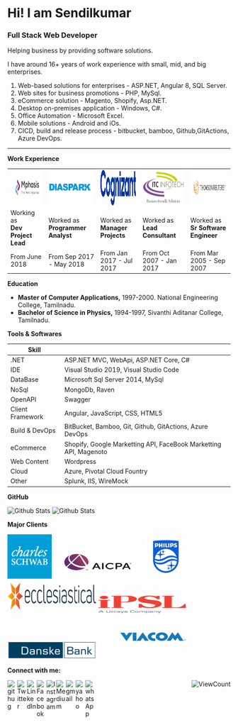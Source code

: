# Hi! I am Sendilkumar #


### Full Stack Web Developer ###

Helping business by providing software solutions.

I have around 16+ years of work experience with small, mid, and big enterprises.
 
1. Web-based solutions for enterprises - ASP.NET, Angular 8, SQL Server.
2. Web sites for business promotions - PHP, MySql.
3. eCommerce solution - Magento, Shopify, Asp.NET.
4. Desktop on-premises application - Windows, C#.
5. Office Automation - Microsoft Excel.
6. Mobile solutions - Android and iOs.
7. CICD, build and release process - bitbucket, bamboo, Github,GitActions, Azure DevOps.
-----------------------------------------------------------------------------------------------------------------------------------

__Work Experience__

<div>

<table>
 <tr>
 <td>
<img  alt="mphasis" src="https://github.com/sendilkumarmv/sendilkumarmv/blob/main/company/mph.jpg" width="150px" height="80px"/></td><td>
<img  alt="mphasis" src="https://github.com/sendilkumarmv/sendilkumarmv/blob/main/company/dp.png" width="150px" height="80px"/></td><td>
<img  alt="mphasis" src="https://github.com/sendilkumarmv/sendilkumarmv/blob/main/company/cts.svg" width="150px" height="80px"/></td><td>
<img  alt="mphasis" src="https://github.com/sendilkumarmv/sendilkumarmv/blob/main/company/itc.png" width="150px" height="80px"/></td><td>
<img  alt="mphasis" src="https://github.com/sendilkumarmv/sendilkumarmv/blob/main/company/tr.jpg" width="150px" height="80px"/></td>
</tr>
 <tr>
  <td>Working as <br/><b>Dev Project Lead</b></td>
  <td>Worked as <br/><b>Programmer Analyst</b></td>
  <td>Worked as <br/><b>Manager Projects</b></td>
  <td>Worked as <br/><b>Lead Consultant</b></td>
  <td>Worked as <br/><b>Sr Software Engineer</b></td>
 </tr>
 <tr>
  <td>From June 2018</td>
  <td>From Sep 2017 - May 2018</td>
  <td>From Jan 2017 - Jul 2017</td>
  <td>From Oct 2007 - Jan 2017</td>
  <td>From Mar 2005 - Sep 2007</td>
 </tr>
</table>

</div>

__Education__

- __Master of Computer Applications,__ 1997-2000. National Engineering College, Tamilnadu.
- __Bachelor of Science in Physics,__ 1994-1997, Sivanthi Aditanar College, Tamilnadu.

__Tools & Softwares__

| Skill            |                                        |
|------------------|----------------------------------------|
| .NET             | ASP.NET MVC, WebApi, ASP.NET Core, C#  |
| IDE              | Visual Studio 2019, Visual Studio Code |
| DataBase         | Microsoft Sql Server 2014, MySql       |
| NoSql            | MongoDb, Raven                         |
| OpenAPI          | Swagger                                |
| Client Framework | Angular, JavaScript, CSS, HTML5        |
| Build & DevOps   | BitBucket, Bamboo, Git, Github, GitActions, Azure DevOps |
| eCommerce        | Shopify, Google Marketting API, FaceBook Marketting API, Magenoto |
| Web Content      | Wordpress |
| Cloud            | Azure, Pivotal Cloud Fountry |
| Other            | Splunk, IIS, WireMock |

__GitHub__

<div>
 
<img alt="Github Stats" height="150" width="400" src="https://github-readme-stats.vercel.app/api?username=sendilkumarmv&theme=graywhite&show_icons=true&include_all_commits=true" />
<img alt="Github Stats" height="150" width="400" src="https://github-readme-stats.vercel.app/api/top-langs?username=sendilkumarmv&theme=graywhite&show_icons=true&locale=en&layout=compact"/>

</div>

__Major Clients__

<div>
 
 <img src="https://github.com/sendilkumarmv/sendilkumarmv/blob/main/clients/schwab.png" width="100px" height="100px" />
 
 <img src="https://github.com/sendilkumarmv/sendilkumarmv/blob/main/clients/aicpa.jpg" width="200px" height="75px" />
 
 <img src="https://github.com/sendilkumarmv/sendilkumarmv/blob/main/clients/philips.png"  width="100px" height="100px" />
 
 <img src="https://github.com/sendilkumarmv/sendilkumarmv/blob/main/clients/ecc.png" width="200px" height="75px" />
 
 <img src="https://github.com/sendilkumarmv/sendilkumarmv/blob/main/clients/iPSL.png" width="200px" height="40px" />
 
 <img src="https://github.com/sendilkumarmv/sendilkumarmv/blob/main/clients/danskebank.png" width="200px" height="40px" />
 
 <img src="https://github.com/sendilkumarmv/sendilkumarmv/blob/main/clients/viacom.png" width="250px" height="100px" />
  
</div>


__Connect with me:__

[<img align="left" alt="githug" width="22px" src="https://cdn.jsdelivr.net/npm/simple-icons@3.13.0/icons/github.svg" />](https://github.com/sendilkumarmv)
 
[<img align="left" alt="Twitter" width="22px" src="https://cdn.jsdelivr.net/npm/simple-icons@v3/icons/twitter.svg" />](https://twitter.com/msendilkumar3)

[<img align="left" alt="LinkedIn" width="22px" src="https://cdn.jsdelivr.net/npm/simple-icons@v3/icons/linkedin.svg" />](https://linkedin.com/in/sendilkumarmv)
 
[<img align="left" alt="Facebook" width="22px" src="https://cdn.jsdelivr.net/npm/simple-icons@v3/icons/facebook.svg"/>](https://www.facebook.com/profile.php?id=sendilkumar_murugaiah)

[<img align="left" alt="Instagram" width="22px" src="https://cdn.jsdelivr.net/npm/simple-icons@v3/icons/instagram.svg" />](https://instagram.com/sendilkumar_murugaiah)

[<img align="left" alt="Medium"   width="22px" src="https://cdn.jsdelivr.net/npm/simple-icons@3.13.0/icons/medium.svg" />](https://medium.com/@sendilkumarmurugaiah)

[<img align="left" alt="gmail" width="22px" src="https://cdn.jsdelivr.net/npm/simple-icons@3.13.0/icons/gmail.svg"/>](mailto:sendilkumarmurugaiah@gmail.com)
 
[<img align="left" alt="yahoo" width="22px" src="https://cdn.jsdelivr.net/npm/simple-icons@3.13.0/icons/yahoo.svg"/>](mailto:sendilkumarm@yahoo.com)

[<img align="left" alt="whatsApp" width="22px" src="https://cdn.jsdelivr.net/npm/simple-icons@3.13.0/icons/whatsapp.svg"/>](mailto:sendilkumarm@yahoo.com)
 
</div>



<div align="right">
 
![ViewCount](https://views.whatilearened.today/views/github/sendilkumarmv/sendilkumarmv.svg)
 
</div>
